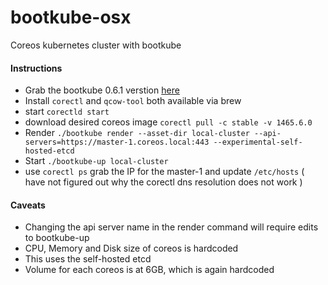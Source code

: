 # bootkube-osx
Coreos kubernetes cluster with bootkube

#### Instructions
- Grab the bootkube 0.6.1 verstion [here][1]
- Install `corectl` and `qcow-tool` both available via brew
- start `corectld start`
- download desired coreos image `corectl pull -c stable -v 1465.6.0`
- Render `./bootkube render --asset-dir local-cluster --api-servers=https://master-1.coreos.local:443 --experimental-self-hosted-etcd`
- Start `./bootkube-up local-cluster`
- use `corectl ps` grab the IP for the master-1 and update `/etc/hosts` ( have not figured out why the corectl dns resolution does not work )

#### Caveats

- Changing the api server name in the render command will require edits to bootkube-up
- CPU, Memory and Disk size of coreos is hardcoded
- This uses the self-hosted etcd
- Volume for each coreos is at 6GB, which is again hardcoded

[1]:https://github.com/kubernetes-incubator/bootkube/releases/download/v0.6.1/bootkube.tar.gz
